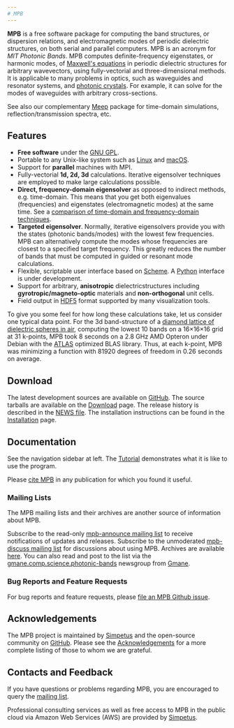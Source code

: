 ```yaml
---
# MPB
---
```


**MPB** is a free software package for computing the band structures, or dispersion relations, and electromagnetic modes of periodic dielectric structures, on both serial and parallel computers. MPB is an acronym for *MIT Photonic Bands*. MPB computes definite-frequency eigenstates, or harmonic modes, of [Maxwell's equations](https://en.wikipedia.org/wiki/Maxwell%27s_equations) in periodic dielectric structures for arbitrary wavevectors, using fully-vectorial and three-dimensional methods. It is applicable to many problems in optics, such as waveguides and resonator systems, and [photonic crystals](http://ab-initio.mit.edu/book). For example, it can solve for the modes of waveguides with arbitrary cross-sections.

See also our complementary [Meep](https://meep.readthedocs.io/) package for time-domain simulations, reflection/transmission spectra, etc.

Features
--------

-   **Free software** under the [GNU GPL](https://en.wikipedia.org/wiki/GNU_General_Public_License).
-   Portable to any Unix-like system such as [Linux](https://en.wikipedia.org/wiki/Linux) and [macOS](https://en.wikipedia.org/wiki/MacOS).
-   Support for **parallel** machines with MPI.
-   Fully-vectorial **1d, 2d, 3d** calculations. Iterative eigensolver techniques are employed to make large calculations possible.
-   **Direct, frequency-domain eigensolver** as opposed to indirect methods, e.g. time-domain. This means that you get both eigenvalues (frequencies) and eigenstates (electromagnetic modes) at the same time. See a [comparison of time-domain and frequency-domain techniques](Introduction.md#frequency-domain-vs-time-domain).
-   **Targeted eigensolver**. Normally, iterative eigensolvers provide you with the states (photonic bands/modes) with the lowest few frequencies. MPB can alternatively compute the modes whose frequencies are closest to a specified target frequency. This greatly reduces the number of bands that must be computed in guided or resonant mode calculations.
-   Flexible, scriptable user interface based on [Scheme](https://en.wikipedia.org/wiki/Scheme_programming_language). A [Python](https://en.wikipedia.org/wiki/Python_programming_language) interface is under development.
-   Support for arbitrary, **anisotropic** dielectricstructures including **gyrotropic/magneto-optic** materials and **non-orthogonal** unit cells.
-   Field output in [HDF5](https://support.hdfgroup.org/HDF5/) format supported by many visualization tools.

To give you some feel for how long these calculations take, let us consider one typical data point. For the 3d band-structure of a [diamond lattice of dielectric spheres in air](Data_Analysis_Tutorial.md#diamond-lattice-of-spheres), computing the lowest 10 bands on a 16×16×16 grid at 31 k-points, MPB took 8 seconds on a 2.8 GHz AMD Opteron under Debian with the [ATLAS](http://www.netlib.org/atlas/) optimized BLAS library. Thus, at each k-point, MPB was minimizing a function with 81920 degrees of freedom in 0.26 seconds on average.

Download
------------

The latest development sources are available on [GitHub](https://github.com/stevengj/mpb). The source tarballs are available on the [Download](Download.md) page. The release history is described in the [NEWS file](https://github.com/stevengj/mpb/blob/master/NEWS.md). The installation instructions can be found in the [Installation](Installation.md) page.

Documentation
-------------

See the navigation sidebar at left. The [Tutorial](Scheme_Tutorial.md) demonstrates what it is like to use the program.

Please [cite MPB](Acknowledgements.md#referencing) in any publication for which you found it useful.

### Mailing Lists

The MPB mailing lists and their archives are another source of information about MPB.

Subscribe to the read-only [mpb-announce mailing list](http://ab-initio.mit.edu/cgi-bin/mailman/listinfo/mpb-announce) to receive notifications of updates and releases. Subscribe to the unmoderated [mpb-discuss mailing list](http://ab-initio.mit.edu/cgi-bin/mailman/listinfo/mpb-discuss) for discussions about using MPB. Archives are available [here](http://www.mail-archive.com/mpb-discuss@ab-initio.mit.edu/). You can also read and post to the list via the [gmane.comp.science.photonic-bands](news://news.gmane.org/gmane.comp.science.photonic-bands) newsgroup from [Gmane](http://www.gmane.org/).

### Bug Reports and Feature Requests

For bug reports and feature requests, please [file an MPB Github issue](https://github.com/stevengj/mpb/issues).

Acknowledgements
----------------

The MPB project is maintained by [Simpetus](http://www.simpetuscloud.com) and the open-source community on [GitHub](https://github.com/stevengj/mpb). Please see the [Acknowledgements](Acknowledgements.md) for a more complete listing of those to whom we are grateful.

Contacts and Feedback
---------------------

If you have questions or problems regarding MPB, you are encouraged to query the [mailing list](https://www.mail-archive.com/mpb-discuss@ab-initio.mit.edu/).

Professional consulting services as well as free access to MPB in the public cloud via Amazon Web Services (AWS) are provided by [Simpetus](http://www.simpetuscloud.com).
